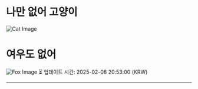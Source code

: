 
# 나만 없어 고양이

![Cat Image](https://cdn2.thecatapi.com/images/7qm.jpg)

# 여우도 없어
![Fox Image](https://randomfox.ca/images/62.jpg)
⏳ 업데이트 시간: 2025-02-08 20:53:00 (KRW)

---

